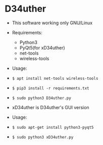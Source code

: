 # D34uther
- This software working only GNU/Linux
- Requirements:
  - Python3
  - PyQt5(for xD34uther)
  - net-tools
  - wireless-tools
- Usage:
- `$ apt install net-tools wireless-tools`
- `$ pip3 install -r requirements.txt`
- `$ sudo python3 D34uther.py`

- xD34uther is D34uther's GUI version 
- Usage:
- `$ sudo apt-get install python3-pyqt5`
- `$ sudo python3 xD34uther.py`
